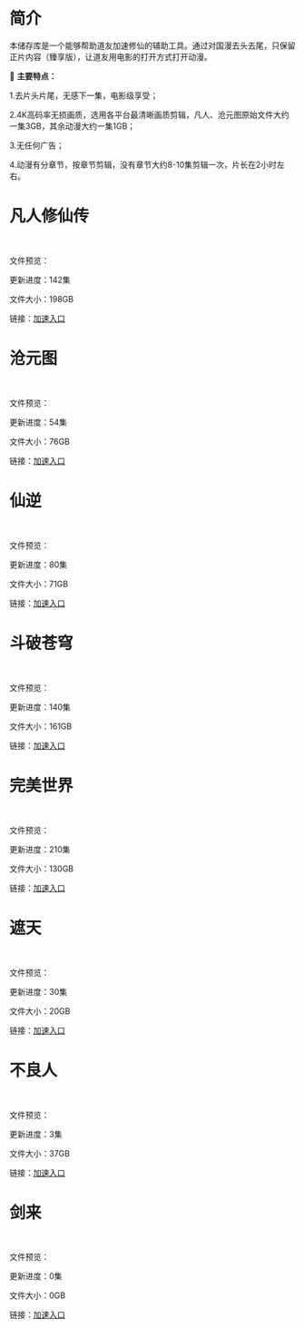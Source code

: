 # 简介
本储存库是一个能够帮助道友加速修仙的辅助工具。通过对国漫去头去尾，只保留正片内容（臻享版），让道友用电影的打开方式打开动漫。

🌟 **主要特点：**

1.去片头片尾，无感下一集，电影级享受；

2.4K高码率无损画质，选用各平台最清晰画质剪辑，凡人、沧元图原始文件大约一集3GB，其余动漫大约一集1GB；

3.无任何广告；

4.动漫有分章节，按章节剪辑，没有章节大约8-10集剪辑一次，片长在2小时左右。


# 凡人修仙传

<img src="img/凡人修仙传.jpg"  alt=""/>
<img src="img/凡人修仙传2.jpg"  alt=""/>

文件预览：
<img src="img/凡人修仙传_.jpg"  alt=""/>

更新进度：142集

文件大小：198GB

链接：[加速入口](https://pan.quark.cn/s/3e31b4c24b30)


# 沧元图
<img src="img/沧元图.jpg"  alt=""/>
<img src="img/沧元图2.jpg"  alt=""/>

文件预览：
<img src="img/沧元图_.jpg"  alt=""/>

更新进度：54集

文件大小：76GB

链接：[加速入口](https://pan.quark.cn/s/917309a062d3)


# 仙逆
<img src="img/仙逆.jpg"  alt=""/>
<img src="img/仙逆2.jpg"  alt=""/>

文件预览：
<img src="img/仙逆_.jpg"  alt=""/>

更新进度：80集

文件大小：71GB

链接：[加速入口](https://pan.quark.cn/s/571ee96b706b)

# 斗破苍穹
<img src="img/斗破苍穹.jpg"  alt=""/>
<img src="img/斗破苍穹2.jpg"  alt=""/>

文件预览：
<img src="img/斗破苍穹_.jpg"  alt=""/>

更新进度：140集

文件大小：161GB

链接：[加速入口](https://pan.quark.cn/s/7b2cf834b973)

# 完美世界
<img src="img/完美世界.jpg"  alt=""/>
<img src="img/完美世界2.jpg"  alt=""/>

文件预览：
<img src="img/完美世界_.jpg"  alt=""/>

更新进度：210集

文件大小：130GB

链接：[加速入口](https://pan.quark.cn/s/e6ab92710ed3)

# 遮天
<img src="img/遮天.jpg"  alt=""/>
<img src="img/遮天2.jpg"  alt=""/>

文件预览：
<img src="img/遮天_.jpg"  alt=""/>

更新进度：30集

文件大小：20GB

链接：[加速入口](https://pan.quark.cn/s/7f9011284b60)

# 不良人
<img src="img/不良人.jpg"  alt=""/>
<img src="img/不良人2.jpg"  alt=""/>

文件预览：
<img src="img/不良人_.jpg"  alt=""/>

更新进度：3集

文件大小：37GB

链接：[加速入口](https://pan.quark.cn/s/3c35e368229e)

# 剑来
<img src="img/剑来.jpg"  alt=""/>
<img src="img/剑来2.jpg"  alt=""/>

文件预览：
<img src="img/剑来_.jpg"  alt=""/>

更新进度：0集

文件大小：0GB

链接：[加速入口]()